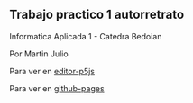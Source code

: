## Trabajo practico 1 autorretrato

Informatica Aplicada 1 - Catedra Bedoian

Por Martin Julio

Para ver en <a href="https://editor.p5js.org/martin_julio/sketches/GRmxAs3hN" target="_blank" rel="noopener">editor-p5js</a>

Para ver en <a href="https://mj-una.github.io/ia1-tp1-autorretrato/" target="_blank" rel="noopener">github-pages</a>

